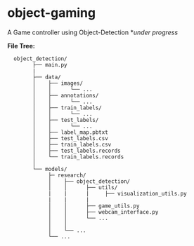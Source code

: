 # object-gaming

A Game controller using Object-Detection **under progress*


**File Tree:**     

      object_detection/
            ├── main.py
            |
            ├── data/
            │    ├── images/
            │    │      └── ...
            │    ├── annotations/
            │    │      └── ...
            │    ├── train_labels/
            │    │      └── ...
            │    ├── test_labels/
            │    │      └── ...
            │    ├── label_map.pbtxt
            │    ├── test_labels.csv
            │    ├── train_labels.csv
            │    ├── test_labels.records
            │    └── train_labels.records
            │
            └── models/           
                 ├─ research/   
                 │    ├── object_detection/
                 │    │      ├── utils/
                 |    |      |     ├── visualization_utils.py
                 |    |      |                              
                 │    │      ├── game_utils.py
                 │    │      ├── webcam_interface.py
                 │    │      └── ...
                 │    │                       
                 │    └── ...
                 └── ...
